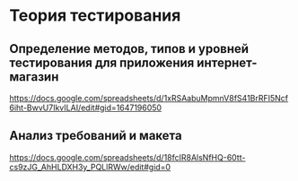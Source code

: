 # Теория тестирования
## Определение методов, типов и уровней тестирования для приложения интернет-магазин
<https://docs.google.com/spreadsheets/d/1xRSAabuMpmnV8fS41BrRFI5Ncf6iht-BwvU7IkvILAI/edit#gid=1647196050>
## Анализ требований и макета 
<https://docs.google.com/spreadsheets/d/18fcIR8AlsNfHQ-60tt-cs9zJG_AhHLDXH3y_PQLlRWw/edit#gid=0>
